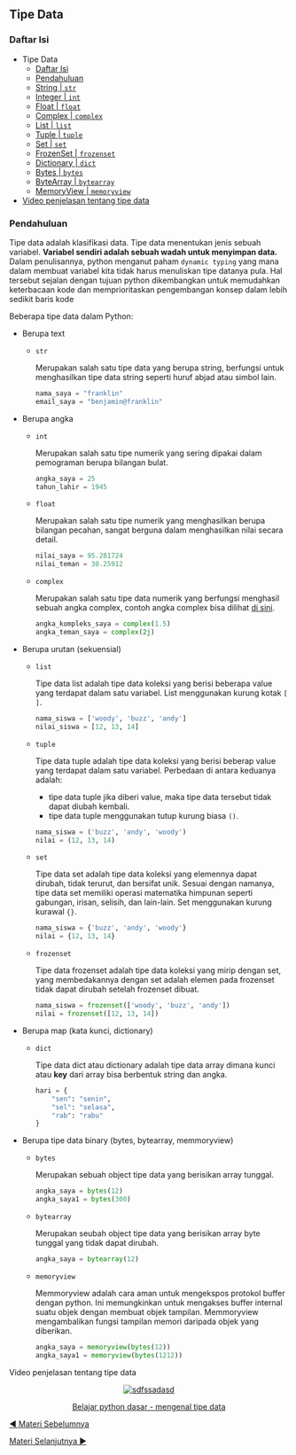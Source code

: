 ## Tipe Data

<a id="1"><h3>Daftar Isi</h3></a>

- Tipe Data
  - [Daftar Isi](#1)
  - [Pendahuluan](#2)
  - [String | `str`](#3)
  - [Integer | `int`](#4)
  - [Float | `float`](#5)
  - [Complex | `complex`](#6)
  - [List | `list`](#7)
  - [Tuple | `tuple`](#8)
  - [Set | `set`](#9)
  - [FrozenSet | `frozenset`](#10)
  - [Dictionary | `dict`](#11)
  - [Bytes | `bytes`](#12)
  - [ByteArray | `bytearray`](#13)
  - [MemoryView | `memoryview`](#14)
- [Video penjelasan tentang tipe data](#15)

<a id="2"><h3>Pendahuluan</h3></a>

Tipe data adalah klasifikasi data. Tipe data menentukan jenis sebuah variabel.
**Variabel sendiri adalah sebuah wadah untuk menyimpan data.** Dalam penulisannya, python menganut paham `dynamic typing` yang mana dalam membuat variabel kita tidak harus menuliskan tipe datanya pula. Hal tersebut sejalan dengan tujuan python dikembangkan untuk memudahkan keterbacaan kode dan memprioritaskan pengembangan konsep dalam lebih sedikit baris kode

Beberapa tipe data dalam Python:

- Berupa text

  - <a id="3">`str`</a>

    Merupakan salah satu tipe data yang berupa string, berfungsi untuk menghasilkan tipe data string seperti huruf abjad atau simbol lain.

    ```python
    nama_saya = "franklin"
    email_saya = "benjamin@franklin"
    ```

- Berupa angka

  - <a id="4">`int`</a>

    Merupakan salah satu tipe numerik yang sering dipakai dalam pemograman berupa bilangan bulat.

    ```python
    angka_saya = 25
    tahun_lahir = 1945
    ```

  - <a id="5">`float`</a>

    Merupakan salah satu tipe numerik yang menghasilkan berupa bilangan pecahan, sangat berguna dalam menghasilkan nilai secara detail.

    ```python
    nilai_saya = 95.281724
    nilai_teman = 30.25912
    ```

  - <a id="6">`complex`</a>

    Merupakan salah satu tipe data numerik yang berfungsi menghasil sebuah angka complex, contoh angka complex bisa dilihat [di sini](https://id.wikipedia.org/wiki/Bilangan_kompleks).

    ```python
    angka_kompleks_saya = complex(1.5)
    angka_teman_saya = complex(2j)
    ```

- Berupa urutan (sekuensial)

  - <a id="7">`list`</a>

    Tipe data list adalah tipe data koleksi yang berisi beberapa value yang terdapat dalam satu variabel. List menggunakan kurung kotak `[ ]`.

    ```python
    nama_siswa = ['woody', 'buzz', 'andy']
    nilai_siswa = [12, 13, 14]
    ```

  - <a id="8">`tuple`</a>

    Tipe data tuple adalah tipe data koleksi yang berisi beberap value yang terdapat dalam satu variabel. Perbedaan di antara keduanya adalah:

    - tipe data tuple jika diberi value, maka tipe data tersebut tidak dapat diubah kembali.
    - tipe data tuple menggunakan tutup kurung biasa `()`.

    ```python
    nama_siswa = ('buzz', 'andy', 'woody')
    nilai = (12, 13, 14)
    ```

  - <a id="9">`set`</a>

    Tipe data set adalah tipe data koleksi yang elemennya dapat dirubah, tidak terurut, dan bersifat unik. Sesuai dengan namanya, tipe data set memiliki operasi matematika himpunan seperti gabungan, irisan, selisih, dan lain-lain. Set menggunakan kurung kurawal `{}`.

    ```python
    nama_siswa = {'buzz', 'andy', 'woody'}
    nilai = {12, 13, 14}
    ```

  - <a id="10">`frozenset`</a>

    Tipe data frozenset adalah tipe data koleksi yang mirip dengan set, yang membedakannya dengan set adalah elemen pada frozenset tidak dapat dirubah setelah frozenset dibuat.

    ```python
    nama_siswa = frozenset(['woody', 'buzz', 'andy'])
    nilai = frozenset([12, 13, 14])
    ```

- Berupa map (kata kunci, dictionary)

  - <a id="11">`dict`</a>

    Tipe data dict atau dictionary adalah tipe data array dimana kunci atau **key** dari array bisa berbentuk string dan angka.

    ```python
    hari = {
        "sen": "senin",
        "sel": "selasa",
        "rab": "rabu"
    }
    ```

- Berupa tipe data binary (bytes, bytearray, memmoryview)

  - <a id="12">`bytes`</a>

    Merupakan sebuah object tipe data yang berisikan array tunggal.

    ```python
    angka_saya = bytes(12)
    angka_saya1 = bytes(300)
    ```

  - <a id="13">`bytearray`</a>

    Merupakan seubah object tipe data yang berisikan array byte tunggal yang tidak dapat dirubah.

    ```python
    angka_saya = bytearray(12)
    ```

  - <a id="14">`memoryview`</a>

    Memmoryview adalah cara aman untuk mengekspos protokol buffer dengan python. Ini memungkinkan untuk mengakses buffer internal suatu objek dengan membuat objek tampilan. Memmoryview mengambalikan fungsi tampilan memori daripada objek yang diberikan.

    ```python
    angka_saya = memoryview(bytes(12))
    angka_saya1 = memoryview(bytes(1212))
    ```

<a id="15">Video penjelasan tentang tipe data</a>

<center>

[![sdfssadasd](https://img.youtube.com/vi/b3X0CH98Y9g/0.jpg)](https://youtu.be/b3X0CH98Y9g?list=PLZS-MHyEIRo59lUBwU-XHH7Ymmb04ffOY)

[Belajar python dasar - mengenal tipe data](https://www.youtube.com/watch?v=b3X0CH98Y9g&list=PLZS-MHyEIRo59lUBwU-XHH7Ymmb04ffOY&index=6)

</center>

<a href="../01_introduction">◀ Materi Sebelumnya</a>

<a href="../03_variable">Materi Selanjutnya ▶</a>
